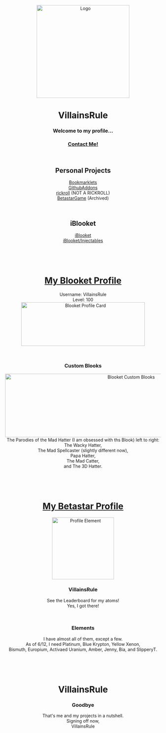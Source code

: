 <div align="center">
    <img src="https://avatars.githubusercontent.com/u/101288516?v=4" alt="Logo" width="300" height="300">
  <h1 align="center">VillainsRule</h1>
  <h3 align="center">Welcome to my profile...</h3>
  <h3 align="center"><a href="https://github.com/VillainsRule4000/VillainsRule4000/discussions/categories/request-guilded">Contact Me!</a></h3>
</div>
<br>
<div align="center">
  <h2 align="center">Personal Projects</h2>

  <p align="center">
    <a href="https://villainsrule2000.github.io/Bookmarklets/">Bookmarklets</a><br>
    <a href="https://github.com/villainsrule2000/GithubAddons">GithubAddons</a><br>
    <a href="https://villainsrule2000.github.io/rickroll">rickroll</a> (NOT A RICKROLL)<br>
    <a href="https://betastargame.github.io">BetastarGame</a> (Archived)
  </p>
  <br>
  <h2 align="center">iBlooket</h2>

  <p align="center">
     <a href="https://iblooket.github.io">iBlooket</a><br>
     <a href="https://iblooket.github.io/Injectables">iBlooket/Injectables</a>
  </p>
</div>
<br>
<br>
<br>
<div align="center">
  <h1 align="center"><a href="https://dashboard.blooket.com/stats?name=VillainsRule">My Blooket Profile</a></h1>

  <p align="center">
    Username: VillainsRule<br>
    Level: 100<br>
    <img src="https://user-images.githubusercontent.com/101288516/162641587-dcb45510-b811-4191-a6cd-bbb38e67ca44.png" alt="Blooket Profile Card" width="400" height="141">
  </p>
</div>
<br>
<div align="center">
  <h3 align="center">Custom Blooks</h3>

  <p align="center">
    <img src="https://user-images.githubusercontent.com/101288516/162641667-52e14979-8052-4f11-b1e1-cb8e833ac299.png" alt="Blooket Custom Blooks" width="800" height="205"><br>
    The Parodies of the Mad Hatter (I am obsessed with ths Blook) left to right:<br>
    The Wacky Hatter,<br>
    The Mad Spellcaster (slightly different now),<br>
    Papa Hatter,<br>
    The Mad Catter,<br>
    and The 3D Hatter.
  </p>
</div>
<br>
<br>
<br>
<div align="center">
  <h1 align="center"><a href="https://betastar.org/stats">My Betastar Profile</a></h1>

  <p align="center">
    <img src="https://betastar.org/image/elements/gold.png" alt="Profile Element" width="200" height="200"><br>
  </p>
  <h3 align="center">VillainsRule</h3>
  <p align="center">
    See the Leaderboard for my atoms!<br>
    Yes, I got there!
</div>
<br>
<div align="center">
  <h3 align="center">Elements</h3>

  <p align="center">
    I have almost all of them, except a few.<br>
    As of 6/12, I need Platinum, Blue Krypton, Yellow Xenon,<br>
    Bismuth, Europium, Activaed Uranium, Amber, Jenny, Bia, and SlipperyT.
  </p>
</div>
<br>
<br>
<br>
<div align="center">
  <h1 align="center">VillainsRule</h1>
  <h3 align="center">Goodbye</h3>


  <p align="center">
    That's me and my projects in a nutshell.<br>
    Signing off now,<br>
    VillainsRule
  </p>
</div>
